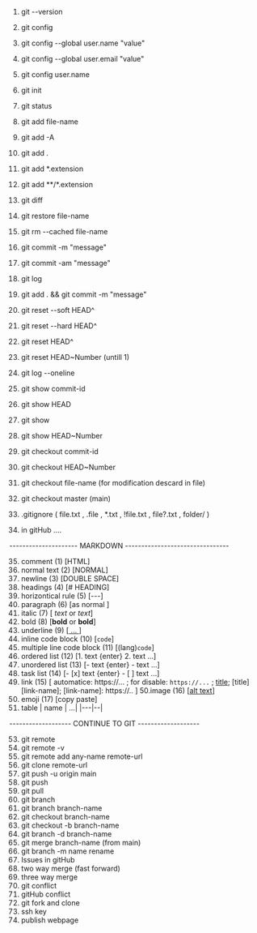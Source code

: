 1. git --version
2. git config
3. git config --global user.name "value"
4. git config --global user.email "value"
5. git config user.name

6. git init
7. git status

8. git add file-name
9. git add -A
10. git add .
11. git add *.extension
12. git add **/*.extension
13. git diff
14. git restore file-name
15. git rm --cached file-name 

16. git commit -m "message"
17. git commit -am "message"
18. git log 
19. git add . && git commit -m "message"
20. git reset --soft HEAD^
21. git reset --hard HEAD^
22. git reset HEAD^
23. git reset HEAD~Number (untill 1)

24. git log --oneline
25. git show commit-id
26. git show HEAD
27. git show
28. git show HEAD~Number

29. git checkout commit-id
30. git checkout HEAD~Number
31. git checkout file-name (for modification descard in file)
32. git checkout master (main)
33. .gitignore ( file.txt , .file , *.txt  , !file.txt , file?.txt , folder/ )
34. in gitHub ....

--------------------- MARKDOWN --------------------------------

35. comment (1) [HTML]
36. normal text (2) [NORMAL]
37. newline (3) [DOUBLE SPACE]
38. headings (4) [# HEADING]
39. horizontical rule (5) [---]
40. paragraph (6) [as normal ]
41. italic (7) [ _text_ or *text*]
42. bold (8) [__bold__  or **bold**]
43. underline (9) [<u> ... </u>]
44. inline code block (10) [`code`]
45. multiple line code block (11) [(lang)``` code ```]
46. ordered list (12) [1. text {enter} 2. text ...]
47. unordered list (13) [- text {enter} - text ...]
48. task list (14) [- [x] text {enter} - [ ] text ...]
49. link (15) [ automatice: https://... ;
                for disable: `https://...` ; 
		[title](link);
		[title][link-name];
		[link-name]: https://..
	      ]
50.image (16) [[alt text](image-path)] 	
51. emoji (17) [copy paste]
52. table | name | ...|
		  |---|--|

------------------- CONTINUE TO GIT -------------------

53. git remote
54. git remote -v
55. git remote add any-name remote-url 
56. git clone remote-url 
57. git push -u origin main 
58. git push 
59. git pull
60. git branch
61. git branch branch-name
62. git checkout branch-name
63. git checkout -b branch-name 
64. git branch -d branch-name
65. git merge branch-name (from main) 
66. git branch -m name rename 
67. Issues in gitHub 
68. two way merge (fast forward)
69. three way merge 
70. git conflict 
71. gitHub conflict 
72. git fork and clone 
73. ssh key 
74. publish webpage 


		


